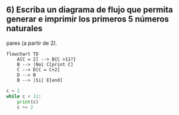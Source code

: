 ## 6) Escriba un diagrama de flujo que permita generar e imprimir los primeros 5 números naturales 
pares (a partir de 2).
```mermaid
flowchart TD
	A[C = 2] --> B{C >11?}
	B --> |No| C[print C]
	C --> D[C = C+2]
	D --> B
	B --> |Si| E[end]
```

```python
c = 2
while c < 11:
    print(c)
    c += 2
```
